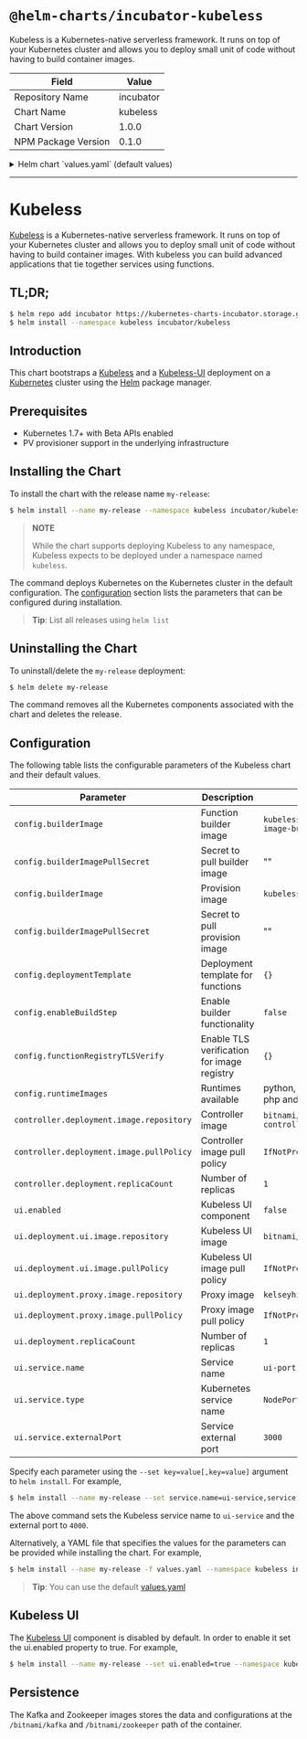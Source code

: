 # `@helm-charts/incubator-kubeless`

Kubeless is a Kubernetes-native serverless framework. It runs on top of your Kubernetes cluster and allows you to deploy small unit of code without having to build container images.

| Field               | Value     |
| ------------------- | --------- |
| Repository Name     | incubator |
| Chart Name          | kubeless  |
| Chart Version       | 1.0.0     |
| NPM Package Version | 0.1.0     |

<details>

<summary>Helm chart `values.yaml` (default values)</summary>

```yaml
# Default values for kubeless.
## RBAC configuration
rbac:
  create: false

## Controller configuration
controller:
  deployment:
    replicaCount: 1
    image:
      repository: bitnami/kubeless-controller-manager
      tag: v1.0.0-alpha.2
      pullPolicy: IfNotPresent
  ## Kubeless Controller resource requests and limits
  ## Ref: http://kubernetes.io/docs/user-guide/compute-resources/
  ##
  resources:
    {}
    # limits:
    #   cpu: 500m
    #   memory: 512Mi
    # requests:
    #   cpu: 500m
    #   memory: 512Mi

## Kubeless configuration
config:
  builderImage: kubeless/function-image-builder
  builderImagePullSecret: ''
  deploymentTemplate: '{}'
  enableBuildStep: 'false'
  functionRegistryTLSVerify: 'true'
  provisionImage: kubeless/unzip@sha256:f162c062973cca05459834de6ed14c039d45df8cdb76097f50b028a1621b3697
  provisionImagePullSecret: ''
  runtimeImages: |-
    [
      {
        "ID": "python",
        "versions": [
          {
            "name": "python27",
            "version": "2.7",
            "runtimeImage": "kubeless/python@sha256:07cfb0f3d8b6db045dc317d35d15634d7be5e436944c276bf37b1c630b03add8",
            "initImage": "python:2.7"
          },
          {
            "name": "python34",
            "version": "3.4",
            "runtimeImage": "kubeless/python@sha256:f19640c547a3f91dbbfb18c15b5e624029b4065c1baf2892144e07c36f0a7c8f",
            "initImage": "python:3.4"
          },
          {
            "name": "python36",
            "version": "3.6",
            "runtimeImage": "kubeless/python@sha256:0c9f8f727d42625a4e25230cfe612df7488b65f283e7972f84108d87e7443d72",
            "initImage": "python:3.6"
          }
        ],
        "depName": "requirements.txt",
        "fileNameSuffix": ".py"
      },
      {
        "ID": "nodejs",
        "versions": [
          {
            "name": "node6",
            "version": "6",
            "runtimeImage": "kubeless/nodejs@sha256:0a8a72af4cc3bfbfd4fe9bd309cbf486e7493d0dc32a691673b3f0d3fae07487",
            "initImage": "node:6.10"
          },
          {
            "name": "node8",
            "version": "8",
            "runtimeImage": "kubeless/nodejs@sha256:76ee28dc7e3613845fface2d1c56afc2e6e2c6d6392c724795a7ccc2f5e60582",
            "initImage": "node:8"
          }
        ],
        "depName": "package.json",
        "fileNameSuffix": ".js"
      },
      {
        "ID": "ruby",
        "versions": [
          {
            "name": "ruby24",
            "version": "2.4",
            "runtimeImage": "kubeless/ruby@sha256:0dce29c0eb2a246f7d825b6644eeae7957b26f2bfad2b7987f2134cc7b350f2f",
            "initImage": "bitnami/ruby:2.4"
          }
        ],
        "depName": "Gemfile",
        "fileNameSuffix": ".rb"
      },
      {
        "ID": "php",
        "versions": [
          {
            "name": "php72",
            "version": "7.2",
            "runtimeImage": "kubeless/php@sha256:b605bb6b5ae3b1a2a93570939296618904259d7767a14002fa9733e66d59849b",
            "initImage": "composer:1.6"
          }
        ],
        "depName": "composer.json",
        "fileNameSuffix": ".php"
      },
      {
        "ID": "go",
        "compiled": true,
        "versions": [
          {
            "name": "go1.10",
            "version": "1.10",
            "runtimeImage": "kubeless/go@sha256:e2fd49f09b6ff8c9bac6f1592b3119ea74237c47e2955a003983e08524cb3ae5",
            "initImage": "kubeless/go-init@sha256:d0812c4e8351bfd95d0574efd23613cff2664d6a57af4ed0a20ebc651382d476"
          }
        ],
        "depName": "Gopkg.toml",
        "fileNameSuffix": ".go"
      }
    ]

## UI configuration
ui:
  enabled: false
  deployment:
    replicaCount: 1
    ui:
      image:
        repository: bitnami/kubeless-ui
        tag: latest
        pullPolicy: IfNotPresent
    proxy:
      image:
        repository: kelseyhightower/kubectl
        tag: 1.4.0
        pullPolicy: IfNotPresent

  service:
    name: ui-port
    type: NodePort
    externalPort: 3000
```

</details>

---

# Kubeless

[Kubeless](http://kubeless.io/) is a Kubernetes-native serverless framework. It runs on top of your Kubernetes cluster and allows you to deploy small unit of code without having to build container images. With kubeless you can build advanced applications that tie together services using functions.

## TL;DR;

```bash
$ helm repo add incubator https://kubernetes-charts-incubator.storage.googleapis.com/
$ helm install --namespace kubeless incubator/kubeless
```

## Introduction

This chart bootstraps a [Kubeless](https://github.com/kubeless/kubeless) and a [Kubeless-UI](https://github.com/kubeless/kubeless-ui) deployment on a [Kubernetes](http://kubernetes.io) cluster using the [Helm](https://helm.sh) package manager.

## Prerequisites

- Kubernetes 1.7+ with Beta APIs enabled
- PV provisioner support in the underlying infrastructure

## Installing the Chart

To install the chart with the release name `my-release`:

```bash
$ helm install --name my-release --namespace kubeless incubator/kubeless
```

> **NOTE**
>
> While the chart supports deploying Kubeless to any namespace, Kubeless expects to be deployed under a namespace named `kubeless`.

The command deploys Kubernetes on the Kubernetes cluster in the default configuration. The [configuration](#configuration) section lists the parameters that can be configured during installation.

> **Tip**: List all releases using `helm list`

## Uninstalling the Chart

To uninstall/delete the `my-release` deployment:

```bash
$ helm delete my-release
```

The command removes all the Kubernetes components associated with the chart and deletes the release.

## Configuration

The following table lists the configurable parameters of the Kubeless chart and their default values.

| Parameter                                | Description                                | Default                               |
| ---------------------------------------- | ------------------------------------------ | ------------------------------------- |
| `config.builderImage`                    | Function builder image                     | `kubeless/function-image-builder`     |
| `config.builderImagePullSecret`          | Secret to pull builder image               | ""                                    |
| `config.builderImage`                    | Provision image                            | `kubeless/unzip`                      |
| `config.builderImagePullSecret`          | Secret to pull provision image             | ""                                    |
| `config.deploymentTemplate`              | Deployment template for functions          | `{}`                                  |
| `config.enableBuildStep`                 | Enable builder functionality               | `false`                               |
| `config.functionRegistryTLSVerify`       | Enable TLS verification for image registry | `{}`                                  |
| `config.runtimeImages`                   | Runtimes available                         | python, nodejs, ruby, php and go      |
| `controller.deployment.image.repository` | Controller image                           | `bitnami/kubeless-controller-manager` |
| `controller.deployment.image.pullPolicy` | Controller image pull policy               | `IfNotPresent`                        |
| `controller.deployment.replicaCount`     | Number of replicas                         | `1`                                   |
| `ui.enabled`                             | Kubeless UI component                      | `false`                               |
| `ui.deployment.ui.image.repository`      | Kubeless UI image                          | `bitnami/kubeless-ui`                 |
| `ui.deployment.ui.image.pullPolicy`      | Kubeless UI image pull policy              | `IfNotPresent`                        |
| `ui.deployment.proxy.image.repository`   | Proxy image                                | `kelseyhightower/kubectl`             |
| `ui.deployment.proxy.image.pullPolicy`   | Proxy image pull policy                    | `IfNotPresent`                        |
| `ui.deployment.replicaCount`             | Number of replicas                         | `1`                                   |
| `ui.service.name`                        | Service name                               | `ui-port`                             |
| `ui.service.type`                        | Kubernetes service name                    | `NodePort`                            |
| `ui.service.externalPort`                | Service external port                      | `3000`                                |

Specify each parameter using the `--set key=value[,key=value]` argument to `helm install`. For example,

```bash
$ helm install --name my-release --set service.name=ui-service,service,externalPort=4000 --namespace kubeless incubator/kubeless
```

The above command sets the Kubeless service name to `ui-service` and the external port to `4000`.

Alternatively, a YAML file that specifies the values for the parameters can be provided while installing the chart. For example,

```bash
$ helm install --name my-release -f values.yaml --namespace kubeless incubator/kubeless
```

> **Tip**: You can use the default [values.yaml](values.yaml)

## Kubeless UI

The [Kubeless UI](https://github.com/kubeless/kubeless-ui) component is disabled by default. In order to enable it set the ui.enabled property to true. For example,

```bash
$ helm install --name my-release --set ui.enabled=true --namespace kubeless incubator/kubeless
```

## Persistence

The Kafka and Zookeeper images stores the data and configurations at the `/bitnami/kafka` and `/bitnami/zookeeper` path of the container.
